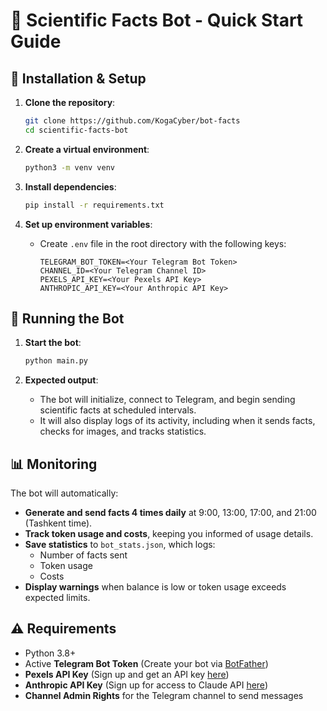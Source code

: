 # 🌟 Scientific Facts Bot - Quick Start Guide

## 🚀 Installation & Setup

1. **Clone the repository**:
    ```bash
    git clone https://github.com/KogaCyber/bot-facts
    cd scientific-facts-bot
    ```

2. **Create a virtual environment**:
    ```bash
    python3 -m venv venv
    ```

3. **Install dependencies**:
    ```bash
    pip install -r requirements.txt
    ```

4. **Set up environment variables**:
    - Create `.env` file in the root directory with the following keys:
      ```
      TELEGRAM_BOT_TOKEN=<Your Telegram Bot Token>
      CHANNEL_ID=<Your Telegram Channel ID>
      PEXELS_API_KEY=<Your Pexels API Key>
      ANTHROPIC_API_KEY=<Your Anthropic API Key>
      ```

## 🎯 Running the Bot

1. **Start the bot**:
    ```bash
    python main.py
    ```

2. **Expected output**:
    - The bot will initialize, connect to Telegram, and begin sending scientific facts at scheduled intervals.
    - It will also display logs of its activity, including when it sends facts, checks for images, and tracks statistics.

## 📊 Monitoring

The bot will automatically:
- **Generate and send facts 4 times daily** at 9:00, 13:00, 17:00, and 21:00 (Tashkent time).
- **Track token usage and costs**, keeping you informed of usage details.
- **Save statistics** to `bot_stats.json`, which logs:
  - Number of facts sent
  - Token usage
  - Costs
- **Display warnings** when balance is low or token usage exceeds expected limits.

## ⚠️ Requirements

- Python 3.8+
- Active **Telegram Bot Token** (Create your bot via [BotFather](https://core.telegram.org/bots#botfather))
- **Pexels API Key** (Sign up and get an API key [here](https://www.pexels.com/api/))
- **Anthropic API Key** (Sign up for access to Claude API [here](https://www.anthropic.com/))
- **Channel Admin Rights** for the Telegram channel to send messages
